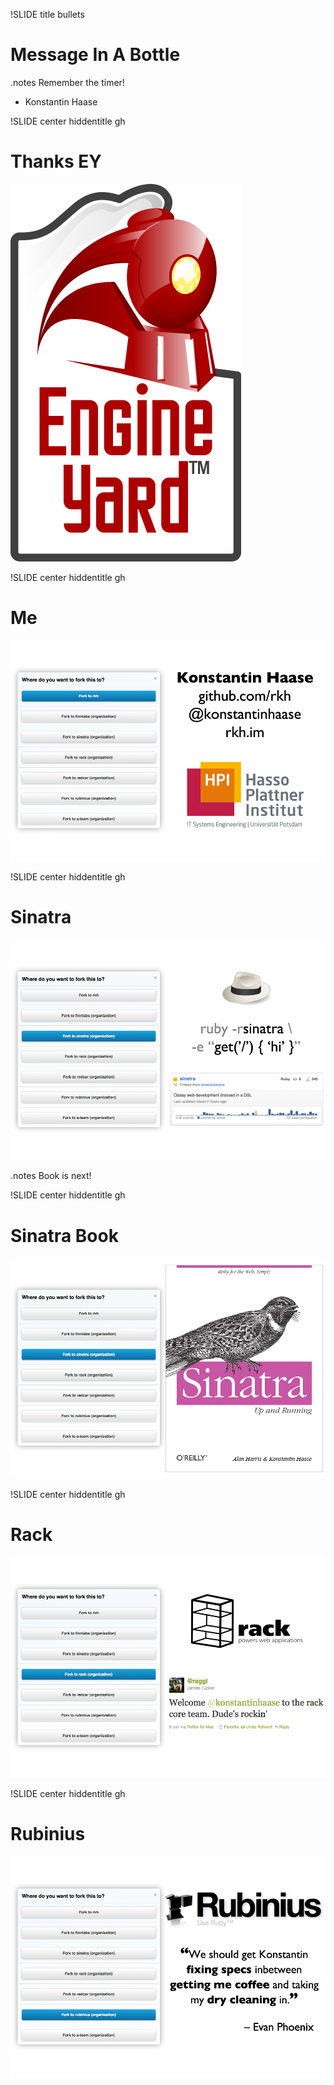 !SLIDE title bullets
# Message In A Bottle #

.notes Remember the timer!

* Konstantin Haase

!SLIDE center hiddentitle gh
# Thanks EY #
![Engine Yard](engine_yard_logo.jpg)

!SLIDE center hiddentitle gh
# Me #
![rkh](rkh.png)

!SLIDE center hiddentitle gh
# Sinatra #
![sinatra](sinatra1.png)

.notes Book is next!

!SLIDE center hiddentitle gh
# Sinatra Book #
![sinatra](sinatra2.png)

!SLIDE center hiddentitle gh
# Rack #
![rack](rack.png)

!SLIDE center hiddentitle gh
# Rubinius #
![rubinius](rubinius.png)

